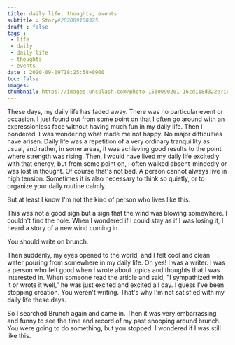 ```yaml
---
title: daily life, thoughts, events
subtitle : Story#202009100325
draft : false
tags :
 - life
 - daily
 - daily life
 - thoughts
 - events
date : 2020-09-09T18:25:58+0900
toc: false
images: 
thumbnail: https://images.unsplash.com/photo-1560090201-16cd118d322e?ixlib=rb-1.2.1&q=80&fm=jpg&crop=entropy&cs=tinysrgb&w=1080&fit=max&ixid=eyJhcHBfaWQiOjE1NTU0OX0
---
```


These days, my daily life has faded away. There was no particular event or occasion. I just found out from some point on that I often go around with an expressionless face without having much fun in my daily life. Then I pondered. I was wondering what made me not happy. No major difficulties have arisen. Daily life was a repetition of a very ordinary tranquillity as usual, and rather, in some areas, it was achieving good results to the point where strength was rising. Then, I would have lived my daily life excitedly with that energy, but from some point on, I often walked absent-mindedly or was lost in thought. Of course that's not bad. A person cannot always live in high tension. Sometimes it is also necessary to think so quietly, or to organize your daily routine calmly.  

But at least I know I'm not the kind of person who lives like this.  

This was not a good sign but a sign that the wind was blowing somewhere. I couldn't find the hole. When I wondered if I could stay as if I was losing it, I heard a story of a new wind coming in.  

You should write on brunch.  

Then suddenly, my eyes opened to the world, and I felt cool and clean water pouring from somewhere in my daily life. Oh yes! I was a writer. I was a person who felt good when I wrote about topics and thoughts that I was interested in. When someone read the article and said, "I sympathized with it or wrote it well," he was just excited and excited all day. I guess I've been stopping creation. You weren't writing. That's why I'm not satisfied with my daily life these days.  

So I searched Brunch again and came in. Then it was very embarrassing and funny to see the time and record of my past snooping around brunch. You were going to do something, but you stopped. I wondered if I was still like this.  

  

